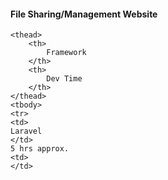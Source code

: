 <h4> <a href="https://www.quicccs.com"></a> </h4>

<h4>File Sharing/Management Website</h4>

<table>
    
    <thead>
        <th>
            Framework
        </th>
        <th>
            Dev Time
        </th>    
    </thead>
    <tbody>
    <tr>
    <td>
    Laravel
    </td>
    5 hrs approx.
    <td>
    </td>

</tr>

